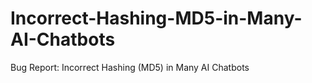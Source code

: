 # Incorrect-Hashing-MD5-in-Many-AI-Chatbots
Bug Report: Incorrect Hashing (MD5) in Many AI Chatbots
